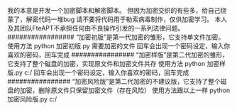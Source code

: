 我的本意是开发一个加密脚本和解密脚本。
但因为加密交织的有些多，给自己绕蒙了，解密代码一堆bug
请不要将代码用于勒索病毒制作，仅供加密学习。
本人及其团队FteAPT不承担任何由不良操作引发的一系列法律问题。
#################
“加密初版”是第一代加密的雏形，它支持单文件加密。
使用方法
python 加密初版.py 需要加密的文件
回车会出现一个密码设定，输入你喜欢的密码，回车完成
################
“加密样版”是第二代加密的雏形，它支持了整个磁盘的加密，实现原文件和加密文件共存
使用方法
python 加密样版.py c:/
回车会出现一个密码设定，输入你喜欢的密码，回车完成
################
“加密风险版”是第二代加密的不建议版，它支持了整个磁盘的加密，删除原文件只保留加密文件（存在风险）
使用方法跟以上一样
python 加密风险版.py c:/
